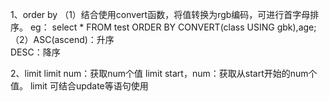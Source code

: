 1、order by
（1）结合使用convert函数，将值转换为rgb编码，可进行首字母排序。
eg：
select * FROM test ORDER BY CONVERT(class USING gbk),age;  
（2）ASC(ascend)：升序  
    DESC：降序

2、limit
limit num：获取num个值
limit start，num：获取从start开始的num个值。
limit 可结合update等语句使用